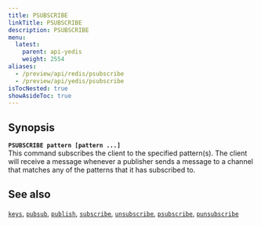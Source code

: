 ```yaml
---
title: PSUBSCRIBE
linkTitle: PSUBSCRIBE
description: PSUBSCRIBE
menu:
  latest:
    parent: api-yedis
    weight: 2554
aliases:
  - /preview/api/redis/psubscribe
  - /preview/api/yedis/psubscribe
isTocNested: true
showAsideToc: true
---
```


## Synopsis

<b>`PSUBSCRIBE pattern [pattern ...]`</b><br>
This command subscribes the client to the specified pattern(s). The client will receive a message whenever a publisher sends a message to a channel that matches any of the patterns that it has subscribed to.

## See also

[`keys`](../keys/),
[`pubsub`](../pubsub/),
[`publish`](../publish/),
[`subscribe`](../subscribe/),
[`unsubscribe`](../unsubscribe/),
[`psubscribe`](../psubscribe/),
[`punsubscribe`](../punsubscribe/)

